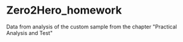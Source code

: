 # Zero2Hero_homework
Data from analysis of the custom sample from the chapter "Practical Analysis and Test"
